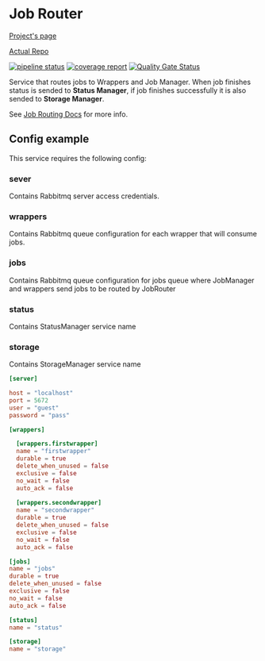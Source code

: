 # Job Router

[Project's page](https://musicmanager.gitpages.windmaker.net/Job-Router)

[Actual Repo](https://git.windmaker.net/musicmanager/Job-Router)

 [![pipeline status](https://git.windmaker.net/musicmanager/Job-Router/badges/master/pipeline.svg)](https://git.windmaker.net/musicmanager/Job-Router/-/commits/master) [![coverage report](https://git.windmaker.net/musicmanager/Job-Router/badges/master/coverage.svg)](https://git.windmaker.net/musicmanager/Job-Router/-/commits/master) [![Quality Gate Status](https://sonarqube.windmaker.net/api/project_badges/measure?project=music-manager-job-router&metric=alert_status)](https://sonarqube.windmaker.net/dashboard?id=music-manager-job-router)

Service that routes jobs to Wrappers and Job Manager. When job finishes status is sended to **Status Manager**, if job finishes successfully it is also sended to **Storage Manager**.

See [Job Routing Docs](https://musicmanager.gitpages.windmaker.net/Music-Manager-Docs/job-routing/) for more info.

## Config example

This service requires the following config:

### sever
Contains Rabbitmq server access credentials.

### wrappers
Contains Rabbitmq queue configuration for each wrapper that will consume jobs.

### jobs
Contains Rabbitmq queue configuration for jobs queue where JobManager and wrappers send jobs to be routed by JobRouter

### status
Contains StatusManager service name

### storage
Contains StorageManager service name

```toml
[server]

host = "localhost"
port = 5672
user = "guest"
password = "pass"

[wrappers]

  [wrappers.firstwrapper]
  name = "firstwrapper"
  durable = true
  delete_when_unused = false
  exclusive = false
  no_wait = false
  auto_ack = false
  
  [wrappers.secondwrapper]
  name = "secondwrapper"
  durable = true
  delete_when_unused = false
  exclusive = false
  no_wait = false
  auto_ack = false

[jobs]
name = "jobs"
durable = true
delete_when_unused = false
exclusive = false
no_wait = false
auto_ack = false

[status]
name = "status"

[storage]
name = "storage"
```
